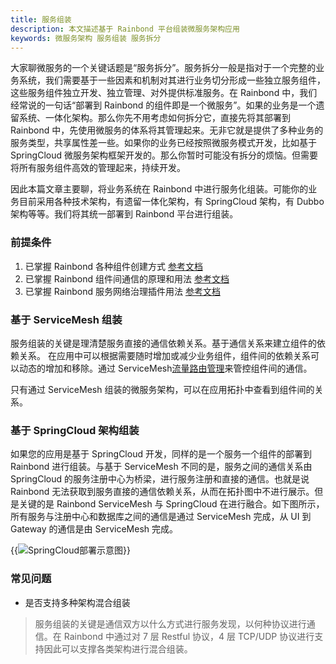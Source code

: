 ```yaml
---
title: 服务组装
description: 本文描述基于 Rainbond 平台组装微服务架构应用
keywords: 微服务架构 服务组装 服务拆分
---
```


大家聊微服务的一个关键话题是“服务拆分”。服务拆分一般是指对于一个完整的业务系统，我们需要基于一些因素和机制对其进行业务切分形成一些独立服务组件，这些服务组件独立开发、独立管理、对外提供标准服务。在 Rainbond 中，我们经常说的一句话“部署到 Rainbond 的组件即是一个微服务”。如果的业务是一个遗留系统、一体化架构。那么你先不用考虑如何拆分它，直接先将其部署到 Rainbond 中，先使用微服务的体系将其管理起来。无非它就是提供了多种业务的服务类型，共享属性差一些。如果你的业务已经按照微服务模式开发，比如基于 SpringCloud 微服务架构框架开发的。那么你暂时可能没有拆分的烦恼。但需要将所有服务组件高效的管理起来，持续开发。

因此本篇文章主要聊，将业务系统在 Rainbond 中进行服务化组装。可能你的业务目前采用各种技术架构，有遗留一体化架构，有 SpringCloud 架构，有 Dubbo 架构等等。我们将其统一部署到 Rainbond 平台进行组装。

### 前提条件

1. 已掌握 Rainbond 各种组件创建方式 [参考文档](/docs/user-manual/component-create/)
2. 已掌握 Rainbond 组件间通信的原理和用法 [参考文档](/docs/user-manual/component-connection/)
3. 已掌握 Rainbond 服务网络治理插件用法 [参考文档](/docs/user-manual/plugin-manage/mesh-plugin/)

### 基于 ServiceMesh 组装

服务组装的关键是理清楚服务直接的通信依赖关系。基于通信关系来建立组件的依赖关系。 在应用中可以根据需要随时增加或减少业务组件，组件间的依赖关系可以动态的增加和移除。通过 ServiceMesh[流量路由管理](../network-visualization)来管控组件间的通信。

只有通过 ServiceMesh 组装的微服务架构，可以在应用拓扑中查看到组件间的关系。

### 基于 SpringCloud 架构组装

如果您的应用是基于 SpringCloud 开发，同样的是一个服务一个组件的部署到 Rainbond 进行组装。与基于 ServiceMesh 不同的是，服务之间的通信关系由 SpringCloud 的服务注册中心为桥梁，进行服务注册和直接的通信。也就是说 Rainbond 无法获取到服务直接的通信依赖关系，从而在拓扑图中不进行展示。但是关键的是 Rainbond ServiceMesh 与 SpringCloud 在进行融合。如下图所示，所有服务与注册中心和数据库之间的通信是通过 ServiceMesh 完成，从 UI 到 Gateway 的通信是由 ServiceMesh 完成。

{{<image src="https://grstatic.oss-cn-shanghai.aliyuncs.com/docs/5.2/SpringCloud.png" title="SpringCloud部署示意图">}}

### 常见问题

- 是否支持多种架构混合组装

> 服务组装的关键是通信双方以什么方式进行服务发现，以何种协议进行通信。在 Rainbond 中通过对 7 层 Restful 协议，4 层 TCP/UDP 协议进行支持因此可以支撑各类架构进行混合组装。
